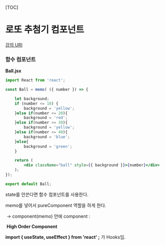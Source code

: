   [TOC]

# 로또 추첨기 컴포넌트

[강의 URI](https://youtu.be/oKPtGBEtR3k?list=PLcqDmjxt30RtqbStQqk-eYMK8N-1SYIFn)



### 함수 컴포넌트

**Ball.jsx**

```jsx
import React from 'react';

const Ball = memo( ({ number }) => {

    let background;
    if (number <= 10) {
        background = 'yellow';
    }else if(number <= 20){
        background = 'red';
    }else if(number <= 30){
        background = 'yellow';
    }else if(number <= 40){
        background = 'blue';
    }else{
        background = 'green';
    }

    return (
        <div className="ball" style={{ background }}>{number}</div>
    );
});

export default Ball;
```

state를 안쓴다면 함수 컴포넌트를 사용한다.



memo를 넣어서 pureComponent 역할을 하게 한다.

​	-> component(memo) 안에 component :

​		**High Order Component**



**import { useState, useEffect } from 'react' ;**  가 Hooks임.



